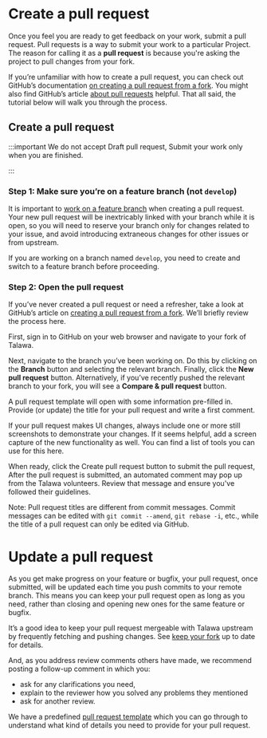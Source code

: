 # Create a pull request

Once you feel you are ready to get feedback on your work, submit a pull request. Pull requests is a way to submit your work to a particular Project. The reason for calling it as a **pull request** is because you're asking the project to pull changes from your fork.

If you’re unfamiliar with how to create a pull request, you can check out GitHub’s documentation [on creating a pull request from a fork](https://docs.github.com/en/pull-requests/collaborating-with-pull-requests/proposing-changes-to-your-work-with-pull-requests/creating-a-pull-request-from-a-fork). You might also find GitHub’s article [about pull requests](https://docs.github.com/en/pull-requests/collaborating-with-pull-requests/proposing-changes-to-your-work-with-pull-requests/about-pull-requests) helpful. That all said, the tutorial below will walk you through the process.


## Create a pull request

:::important
We do not accept Draft pull request, Submit your work only when you are finished.

:::

### Step 1: Make sure you’re on a feature branch (not ```develop```)

It is important to [work on a feature branch](../../docs/git-guide/gitworkflow#work-on-a-feature-branch) when creating a pull request. Your new pull request will be inextricably linked with your branch while it is open, so you will need to reserve your branch only for changes related to your issue, and avoid introducing extraneous changes for other issues or from upstream.

If you are working on a branch named ```develop```, you need to create and switch to a feature branch before proceeding.

### Step 2: Open the pull request

If you’ve never created a pull request or need a refresher, take a look at GitHub’s article on [creating a pull request from a fork](https://docs.github.com/en/pull-requests/collaborating-with-pull-requests/proposing-changes-to-your-work-with-pull-requests/creating-a-pull-request-from-a-fork). We’ll briefly review the process here.

First, sign in to GitHub on your web browser and navigate to your fork of Talawa.

Next, navigate to the branch you’ve been working on. Do this by clicking on the **Branch** button and selecting the relevant branch. Finally, click the **New pull request** button. Alternatively, if you’ve recently pushed the relevant branch to your fork, you will see a **Compare & pull request** button.

A pull request template will open with some information pre-filled in. Provide (or update) the title for your pull request and write a first comment.

If your pull request makes UI changes, always include one or more still screenshots to demonstrate your changes. If it seems helpful, add a screen capture of the new functionality as well. You can find a list of tools you can use for this here.

When ready, click the Create pull request button to submit the pull request, After the pull request is submitted, an automated comment may pop up from the Talawa volunteers. Review that message and ensure you've followed their guidelines.  

Note: Pull request titles are different from commit messages. Commit messages can be edited with ```git commit --amend```, ```git rebase -i```, etc., while the title of a pull request can only be edited via GitHub.

# Update a pull request

As you get make progress on your feature or bugfix, your pull request, once submitted, will be updated each time you push commits to your remote branch. This means you can keep your pull request open as long as you need, rather than closing and opening new ones for the same feature or bugfix.

It’s a good idea to keep your pull request mergeable with Talawa upstream by frequently fetching and pushing changes. See [keep your fork](/docs/git-guide/gitworkflow#keep-your-fork-up-to-date) up to date for details. 

And, as you address review comments others have made, we recommend posting a follow-up comment in which you: 
 * ask for any clarifications you need, 
 * explain to the reviewer how you solved any problems they mentioned
 * ask for another review.

We have a predefined [pull request template](https://github.com/PalisadoesFoundation/talawa-docs/blob/develop/.github/pull_request_template.md) which you can go through to understand what kind of details you need to provide for your pull request.